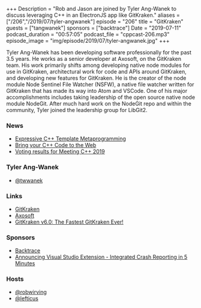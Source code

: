 +++
Description = "Rob and Jason are joined by Tyler Ang-Wanek to discuss leveraging C++ in an ElectronJS app like GitKraken."
aliases = ["/206","/2019/07/tyler-angwanek"]
episode = "206"
title = "GitKraken"
guests = ["tangwanek"]
sponsors = ["backtrace"]
Date = "2019-07-11"
podcast_duration = "00:57:05"
podcast_file = "cppcast-206.mp3"
episode_image = "img/episode/2019/07/tyler-angwanek.jpg"
+++

Tyler Ang-Wanek has been developing software professionally for the past 3.5 years. He works as a senior developer at Axosoft, on the GitKraken team. His work primarily shifts among developing native node modules for use in GitKraken, architectural work for code and APIs around GitKraken, and developing new features for GitKraken. He is the creator of the node module Node Sentinel File Watcher (NSFW), a native file watcher written for GitKraken that has made its way into Atom and VSCode. One of his major accomplishments includes taking leadership of the open source native node module NodeGit. After much hard work on the NodeGit repo and within the community, Tyler joined the leadership group for LibGit2.

### News ###

 - [Expressive C++ Template Metaprogramming](https://www.fluentcpp.com/2017/06/02/write-template-metaprogramming-expressively/)
 - [Bring your C++ Code to the Web](https://codingtidbit.com/2019/07/07/bring-your-c-code-to-the-web/?fbclid=IwAR1Z4tBJGBq9maRFbXmTeWpd5zfR1VQPWfHNGSrjpfl7XAfx2Qxtaap-vUU)
 - [Voting results for Meeting C++ 2019](https://meetingcpp.com/meetingcpp/news/items/Voting-results-for-Meeting-Cpp-2019.html)

### Tyler Ang-Wanek ###

 - [@twwanek](https://twitter.com/twwanek)

### Links ###

 - [GitKraken](https://www.gitkraken.com/)
 - [Axosoft](https://www.axosoft.com/)
 - [GitKraken v6.0: The Fastest GitKraken Ever!](https://blog.axosoft.com/gitkraken-v6-0/)

### Sponsors ###

- [Backtrace](https://backtrace.io/?utm_source=CppCast&utm_medium=CppCast)
- [Announcing Visual Studio Extension - Integrated Crash Reporting in 5 Minutes](https://backtrace.io/blog/features/visual-studio/)

### Hosts ###

- [@robwirving](https://twitter.com/robwirving)
- [@lefticus](https://twitter.com/lefticus)

